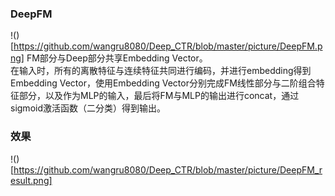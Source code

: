 ### DeepFM
!()[https://github.com/wangru8080/Deep_CTR/blob/master/picture/DeepFM.png]
FM部分与Deep部分共享Embedding Vector。  
在输入时，所有的离散特征与连续特征共同进行编码，并进行embedding得到Embedding Vector，使用Embedding Vector分别完成FM线性部分与二阶组合特征部分，以及作为MLP的输入，最后将FM与MLP的输出进行concat，通过sigmoid激活函数（二分类）得到输出。

### 效果
!()[https://github.com/wangru8080/Deep_CTR/blob/master/picture/DeepFM_result.png]
